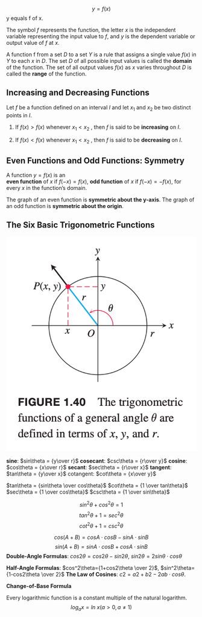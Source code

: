 
$$y = f(x)$$
 y equals f of x.
 
The symbol $f$ represents the function, the letter $x$ is the independent variable representing the input value to $f$, and $y$ is the dependent variable or output value of $f$ at $x$.

A function f from a set $D$ to a set $Y$ is a rule that assigns a single value $f (x)$ in $Y$ to each $x$ in $D$.
The set $D$ of all possible input values is called the **domain** of the function. The set of all output values $f(x)$ as $x$ varies throughout $D$ is called the **range** of the function.


## Increasing and Decreasing Functions

Let $f$ be a function defined on an interval $I$ and let $x_1$ and $x_2$ be two distinct points in $I$.

1. If $f(x) > f(x)$ whenever $x_1 < x_2$ , then $f$ is said to be **increasing** on $I$. 

2. If $f(x) < f(x)$ whenever $x_1 < x_2$ , then $f$ is said to be **decreasing** on $I$.

## Even Functions and Odd Functions: Symmetry

A function $y = f(x)$ is an  
**even function** of $x$ if $f(−x) = f(x)$,
**odd function** of $x$ if $f(−x) = −f(x)$, for every $x$ in the function’s domain.

The graph of an even function is **symmetric about the y-axis**.
The graph of an odd function is **symmetric about the origin**.


## The Six Basic Trigonometric Functions

![img](img/1.png)

**sine**: $sin\theta = {y\over r}$           **cosecant**: $csc\theta = {r\over y}$
**cosine**:  $cos\theta = {x\over r}$     **secant**: $sec\theta = {r\over x}$
**tangent**: $tan\theta = {y\over x}$   cotangent:  $cot\theta = {x\over y}$

$tan\theta = {sin\theta \over cos\theta}$    $cot\theta = {1 \over tan\theta}$
$sec\theta = {1 \over cos\theta}$    $csc\theta = {1 \over sin\theta}$

$$sin^2\theta + cos^2\theta = 1$$
$$tan^2\theta + 1 = sec^2\theta$$
$$cot^2\theta + 1 = csc^2\theta$$

$$cos(A+B)=cosA\cdot cosB-sinA\cdot sinB$$
$$sin(A+B)=sinA \cdot cosB + cosA \cdot sinB$$
**Double-Angle Formulas**: $cos2θ = cos2θ−sin2θ$, $sin2θ = 2sinθ \cdot cosθ$

**Half-Angle Formulas**: $cos^2\theta={1+cos2\theta \over 2}$, $sin^2\theta={1-cos2\theta \over 2}$
**The Law of Cosines**: $c2 =a2+b2−2ab \cdot cosθ$.


**Change-of-Base Formula**

Every logarithmic function is a constant multiple of the natural logarithm.
$$
log_a x = ln\ x (a > 0, a ≠ 1)
$$
